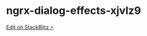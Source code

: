 # ngrx-dialog-effects-xjvlz9

[Edit on StackBlitz ⚡️](https://stackblitz.com/edit/ngrx-dialog-effects-xjvlz9)